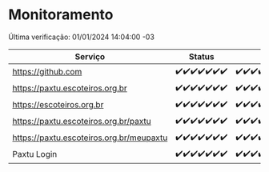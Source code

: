 # Monitoramento

Última verificação: 01/01/2024 14:04:00 -03

|Serviço|Status|Últimas 24h|
|---|---|---|
|https://github.com|<span title="2023-12-25: OK=24">✔️</span><span title="2023-12-26: OK=24">✔️</span><span title="2023-12-27: OK=24">✔️</span><span title="2023-12-28: OK=24">✔️</span><span title="2023-12-29: OK=24">✔️</span><span title="2023-12-30: OK=24">✔️</span><span title="2023-12-31: OK=18">✔️</span>|<span title="31/12/2023 15:07:00 -03 : 200">✔️</span><span title="31/12/2023 16:02:00 -03 : 200">✔️</span><span title="31/12/2023 17:06:00 -03 : 200">✔️</span><span title="31/12/2023 18:03:00 -03 : 200">✔️</span><span title="31/12/2023 19:04:00 -03 : 200">✔️</span><span title="31/12/2023 20:05:00 -03 : 200">✔️</span><span title="31/12/2023 21:34:00 -03 : 200">✔️</span><span title="31/12/2023 22:55:00 -03 : 200">✔️</span><span title="31/12/2023 23:26:00 -03 : 200">✔️</span><span title="01/01/2024 00:07:00 -03 : 200">✔️</span><span title="01/01/2024 01:08:00 -03 : 200">✔️</span><span title="01/01/2024 02:06:00 -03 : 200">✔️</span><span title="01/01/2024 03:09:00 -03 : 200">✔️</span><span title="01/01/2024 04:06:00 -03 : 200">✔️</span><span title="01/01/2024 05:09:00 -03 : 200">✔️</span><span title="01/01/2024 06:07:00 -03 : 200">✔️</span><span title="01/01/2024 07:06:00 -03 : 200">✔️</span><span title="01/01/2024 08:04:00 -03 : 200">✔️</span><span title="01/01/2024 09:11:00 -03 : 200">✔️</span><span title="01/01/2024 10:08:00 -03 : 200">✔️</span><span title="01/01/2024 11:05:00 -03 : 200">✔️</span><span title="01/01/2024 12:06:00 -03 : 200">✔️</span><span title="01/01/2024 13:07:00 -03 : 200">✔️</span><span title="01/01/2024 14:04:00 -03 : 200">✔️</span>|
|https://paxtu.escoteiros.org.br|<span title="2023-12-25: OK=24">✔️</span><span title="2023-12-26: OK=24">✔️</span><span title="2023-12-27: OK=24">✔️</span><span title="2023-12-28: OK=24">✔️</span><span title="2023-12-29: OK=24">✔️</span><span title="2023-12-30: OK=24">✔️</span><span title="2023-12-31: OK=18">✔️</span>|<span title="31/12/2023 15:07:00 -03 : 200">✔️</span><span title="31/12/2023 16:02:00 -03 : 200">✔️</span><span title="31/12/2023 17:06:00 -03 : 200">✔️</span><span title="31/12/2023 18:03:00 -03 : 200">✔️</span><span title="31/12/2023 19:04:00 -03 : 200">✔️</span><span title="31/12/2023 20:05:00 -03 : 200">✔️</span><span title="31/12/2023 21:34:00 -03 : 200">✔️</span><span title="31/12/2023 22:55:00 -03 : 200">✔️</span><span title="31/12/2023 23:26:00 -03 : 200">✔️</span><span title="01/01/2024 00:07:00 -03 : 200">✔️</span><span title="01/01/2024 01:08:00 -03 : 200">✔️</span><span title="01/01/2024 02:06:00 -03 : 200">✔️</span><span title="01/01/2024 03:09:00 -03 : 200">✔️</span><span title="01/01/2024 04:06:00 -03 : 200">✔️</span><span title="01/01/2024 05:09:00 -03 : 200">✔️</span><span title="01/01/2024 06:07:00 -03 : 200">✔️</span><span title="01/01/2024 07:06:00 -03 : 200">✔️</span><span title="01/01/2024 08:04:00 -03 : 200">✔️</span><span title="01/01/2024 09:11:00 -03 : 200">✔️</span><span title="01/01/2024 10:08:00 -03 : 200">✔️</span><span title="01/01/2024 11:05:00 -03 : 200">✔️</span><span title="01/01/2024 12:06:00 -03 : 200">✔️</span><span title="01/01/2024 13:07:00 -03 : 200">✔️</span><span title="01/01/2024 14:04:00 -03 : 200">✔️</span>|
|https://escoteiros.org.br|<span title="2023-12-25: OK=24">✔️</span><span title="2023-12-26: OK=24">✔️</span><span title="2023-12-27: OK=24">✔️</span><span title="2023-12-28: OK=24">✔️</span><span title="2023-12-29: OK=24">✔️</span><span title="2023-12-30: OK=24">✔️</span><span title="2023-12-31: OK=18">✔️</span>|<span title="31/12/2023 15:07:00 -03 : 200">✔️</span><span title="31/12/2023 16:02:00 -03 : 200">✔️</span><span title="31/12/2023 17:06:00 -03 : 200">✔️</span><span title="31/12/2023 18:03:00 -03 : 200">✔️</span><span title="31/12/2023 19:04:00 -03 : 200">✔️</span><span title="31/12/2023 20:05:00 -03 : 200">✔️</span><span title="31/12/2023 21:34:00 -03 : 200">✔️</span><span title="31/12/2023 22:55:00 -03 : 200">✔️</span><span title="31/12/2023 23:26:00 -03 : 200">✔️</span><span title="01/01/2024 00:07:00 -03 : 200">✔️</span><span title="01/01/2024 01:08:00 -03 : 200">✔️</span><span title="01/01/2024 02:06:00 -03 : 200">✔️</span><span title="01/01/2024 03:09:00 -03 : 200">✔️</span><span title="01/01/2024 04:06:00 -03 : 200">✔️</span><span title="01/01/2024 05:09:00 -03 : 200">✔️</span><span title="01/01/2024 06:07:00 -03 : 200">✔️</span><span title="01/01/2024 07:06:00 -03 : 200">✔️</span><span title="01/01/2024 08:04:00 -03 : 200">✔️</span><span title="01/01/2024 09:11:00 -03 : 200">✔️</span><span title="01/01/2024 10:08:00 -03 : 200">✔️</span><span title="01/01/2024 11:05:00 -03 : 200">✔️</span><span title="01/01/2024 12:06:00 -03 : 200">✔️</span><span title="01/01/2024 13:07:00 -03 : 200">✔️</span><span title="01/01/2024 14:04:00 -03 : 200">✔️</span>|
|https://paxtu.escoteiros.org.br/paxtu|<span title="2023-12-25: OK=24">✔️</span><span title="2023-12-26: OK=24">✔️</span><span title="2023-12-27: OK=24">✔️</span><span title="2023-12-28: OK=24">✔️</span><span title="2023-12-29: OK=24">✔️</span><span title="2023-12-30: OK=24">✔️</span><span title="2023-12-31: OK=18">✔️</span>|<span title="31/12/2023 15:07:00 -03 : 200">✔️</span><span title="31/12/2023 16:02:00 -03 : 200">✔️</span><span title="31/12/2023 17:06:00 -03 : 200">✔️</span><span title="31/12/2023 18:03:00 -03 : 200">✔️</span><span title="31/12/2023 19:04:00 -03 : 200">✔️</span><span title="31/12/2023 20:05:00 -03 : 200">✔️</span><span title="31/12/2023 21:34:00 -03 : 200">✔️</span><span title="31/12/2023 22:55:00 -03 : 200">✔️</span><span title="31/12/2023 23:26:00 -03 : 200">✔️</span><span title="01/01/2024 00:07:00 -03 : 200">✔️</span><span title="01/01/2024 01:08:00 -03 : 200">✔️</span><span title="01/01/2024 02:06:00 -03 : 200">✔️</span><span title="01/01/2024 03:09:00 -03 : 200">✔️</span><span title="01/01/2024 04:06:00 -03 : 200">✔️</span><span title="01/01/2024 05:09:00 -03 : 200">✔️</span><span title="01/01/2024 06:07:00 -03 : 200">✔️</span><span title="01/01/2024 07:06:00 -03 : 200">✔️</span><span title="01/01/2024 08:04:00 -03 : 200">✔️</span><span title="01/01/2024 09:11:00 -03 : 200">✔️</span><span title="01/01/2024 10:08:00 -03 : 200">✔️</span><span title="01/01/2024 11:05:00 -03 : 200">✔️</span><span title="01/01/2024 12:06:00 -03 : 200">✔️</span><span title="01/01/2024 13:07:00 -03 : 200">✔️</span><span title="01/01/2024 14:04:00 -03 : 200">✔️</span>|
|https://paxtu.escoteiros.org.br/meupaxtu|<span title="2023-12-25: OK=24">✔️</span><span title="2023-12-26: OK=24">✔️</span><span title="2023-12-27: OK=24">✔️</span><span title="2023-12-28: OK=24">✔️</span><span title="2023-12-29: OK=24">✔️</span><span title="2023-12-30: OK=24">✔️</span><span title="2023-12-31: OK=18">✔️</span>|<span title="31/12/2023 15:07:00 -03 : 200">✔️</span><span title="31/12/2023 16:02:00 -03 : 200">✔️</span><span title="31/12/2023 17:06:00 -03 : 200">✔️</span><span title="31/12/2023 18:03:00 -03 : 200">✔️</span><span title="31/12/2023 19:04:00 -03 : 200">✔️</span><span title="31/12/2023 20:05:00 -03 : 200">✔️</span><span title="31/12/2023 21:34:00 -03 : 200">✔️</span><span title="31/12/2023 22:55:00 -03 : 200">✔️</span><span title="31/12/2023 23:26:00 -03 : 200">✔️</span><span title="01/01/2024 00:07:00 -03 : 200">✔️</span><span title="01/01/2024 01:08:00 -03 : 200">✔️</span><span title="01/01/2024 02:06:00 -03 : 200">✔️</span><span title="01/01/2024 03:09:00 -03 : 200">✔️</span><span title="01/01/2024 04:06:00 -03 : 200">✔️</span><span title="01/01/2024 05:09:00 -03 : 200">✔️</span><span title="01/01/2024 06:07:00 -03 : 200">✔️</span><span title="01/01/2024 07:06:00 -03 : 200">✔️</span><span title="01/01/2024 08:04:00 -03 : 200">✔️</span><span title="01/01/2024 09:11:00 -03 : 200">✔️</span><span title="01/01/2024 10:08:00 -03 : 200">✔️</span><span title="01/01/2024 11:05:00 -03 : 200">✔️</span><span title="01/01/2024 12:06:00 -03 : 200">✔️</span><span title="01/01/2024 13:07:00 -03 : 200">✔️</span><span title="01/01/2024 14:04:00 -03 : 200">✔️</span>|
|Paxtu Login|<span title="2023-12-25: OK=24">✔️</span><span title="2023-12-26: OK=24">✔️</span><span title="2023-12-27: OK=24">✔️</span><span title="2023-12-28: OK=24">✔️</span><span title="2023-12-29: OK=24">✔️</span><span title="2023-12-30: OK=24">✔️</span><span title="2023-12-31: OK=18">✔️</span>|<span title="31/12/2023 15:07:00 -03 : 200">✔️</span><span title="31/12/2023 16:02:00 -03 : 200">✔️</span><span title="31/12/2023 17:06:00 -03 : 200">✔️</span><span title="31/12/2023 18:03:00 -03 : 200">✔️</span><span title="31/12/2023 19:04:00 -03 : 200">✔️</span><span title="31/12/2023 20:05:00 -03 : 200">✔️</span><span title="31/12/2023 21:34:00 -03 : 200">✔️</span><span title="31/12/2023 22:55:00 -03 : 200">✔️</span><span title="31/12/2023 23:26:00 -03 : 200">✔️</span><span title="01/01/2024 00:07:00 -03 : 200">✔️</span><span title="01/01/2024 01:08:00 -03 : 200">✔️</span><span title="01/01/2024 02:06:00 -03 : 200">✔️</span><span title="01/01/2024 03:09:00 -03 : 200">✔️</span><span title="01/01/2024 04:06:00 -03 : 200">✔️</span><span title="01/01/2024 05:09:00 -03 : 200">✔️</span><span title="01/01/2024 06:07:00 -03 : 200">✔️</span><span title="01/01/2024 07:06:00 -03 : 200">✔️</span><span title="01/01/2024 08:04:00 -03 : 200">✔️</span><span title="01/01/2024 09:11:00 -03 : 200">✔️</span><span title="01/01/2024 10:08:00 -03 : 200">✔️</span><span title="01/01/2024 11:05:00 -03 : 200">✔️</span><span title="01/01/2024 12:06:00 -03 : 200">✔️</span><span title="01/01/2024 13:07:00 -03 : 200">✔️</span><span title="01/01/2024 14:04:00 -03 : 200">✔️</span>|
